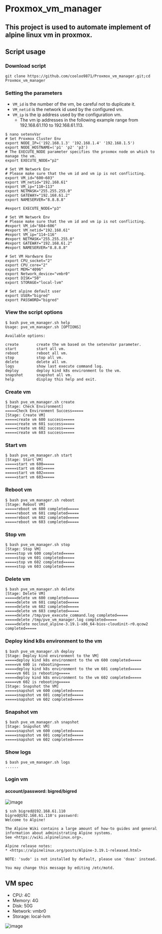 # Proxmox_vm_manager
## This project is used to automate implement of alpine linux vm in proxmox.
## Script usage
### Download script
```
git clone https://github.com/cooloo9871/Proxmox_vm_manager.git;cd Proxmox_vm_manager
```

### Setting the parameters
- `VM_id` is the number of the vm, be careful not to duplicate it.
- `VM_netid` is the network id used by the configured vm.
- `VM_ip` is the ip address used by the configuration vm.
  - The vm ip addresses in the following example range from 192.168.61.110 to 192.168.61.113.
```
$ nano setenvVar
# Set Proxmox Cluster Env
export NODE_IP=('192.168.1.3' '192.168.1.4' '192.168.1.5')
export NODE_HOSTNAME=('p1' 'p2' 'p3')
# The EXECUTE_NODE parameter specifies the proxmox node on which to manage the vm.
export EXECUTE_NODE="p2"

# Set VM Network Env
# Please make sure that the vm id and vm ip is not conflicting.
export VM_id="600~603"
export VM_netid="192.168.61"
export VM_ip="110~113"
export NETMASK="255.255.255.0"
export GATEWAY="192.168.61.2"
export NAMESERVER="8.8.8.8"

#export EXECUTE_NODE="p3"

# Set VM Network Env
# Please make sure that the vm id and vm ip is not conflicting.
#export VM_id="604~606"
#export VM_netid="192.168.61"
#export VM_ip="114~116"
#export NETMASK="255.255.255.0"
#export GATEWAY="192.168.61.2"
#export NAMESERVER="8.8.8.8"

# Set VM Hardware Env
export CPU_socket="2"
export CPU_core="2"
export MEM="4096"
export Network_device="vmbr0"
export DISK="50"
export STORAGE="local-lvm"

# Set alpine default user
export USER="bigred"
export PASSWORD="bigred"
```

### View the script options
```
$ bash pve_vm_manager.sh help
Usage: pve_vm_manager.sh [OPTIONS]

Available options:

create        create the vm based on the setenvVar parameter.
start         start all vm.
reboot        reboot all vm.
stop          stop all vm.
delete        delete all vm.
logs          show last execute command log.
deploy        deploy kind k8s environment to the vm.
snapshot      snapshot all vm.
help          display this help and exit.
```

### Create vm
```
$ bash pve_vm_manager.sh create
[Stage: Check Environment]
=====Check Environment Success=====
[Stage: Create VM]
=====create vm 600 success=====
=====create vm 601 success=====
=====create vm 602 success=====
=====create vm 603 success=====
```
### Start vm
```
$ bash pve_vm_manager.sh start
[Stage: Start VM]
=====start vm 600=====
=====start vm 601=====
=====start vm 602=====
=====start vm 603=====
```
### Reboot vm
```
$ bash pve_vm_manager.sh reboot
[Stage: Reboot VM]
=====reboot vm 600 completed=====
=====reboot vm 601 completed=====
=====reboot vm 602 completed=====
=====reboot vm 603 completed=====
```
### Stop vm
```
$ bash pve_vm_manager.sh stop
[Stage: Stop VM]
=====stop vm 600 completed=====
=====stop vm 601 completed=====
=====stop vm 602 completed=====
=====stop vm 603 completed=====
```
### Delete vm
```
$ bash pve_vm_manager.sh delete
[Stage: Delete VM]
=====delete vm 600 completed=====
=====delete vm 601 completed=====
=====delete vm 602 completed=====
=====delete vm 603 completed=====
=====delete /tmp/pve_execute_command.log completed=====
=====delete /tmp/pve_vm_manager.log completed=====
=====delete nocloud_alpine-3.19.1-x86_64-bios-cloudinit-r0.qcow2 completed=====
```
### Deploy kind k8s environment to the vm
```
$ bash pve_vm_manager.sh deploy
[Stage: Deploy kind environment to the VM]
=====deploy kind k8s environment to the vm 600 completed=====
=====vm 600 is rebooting=====
=====deploy kind k8s environment to the vm 601 completed=====
=====vm 601 is rebooting=====
=====deploy kind k8s environment to the vm 602 completed=====
=====vm 602 is rebooting=====
[Stage: Snapshot the VM]
=====snapshot vm 600 completed=====
=====snapshot vm 601 completed=====
=====snapshot vm 602 completed=====
```
### Snapshot vm
```
$ bash pve_vm_manager.sh snapshot
[Stage: Snapshot VM]
=====snapshot vm 600 completed=====
=====snapshot vm 601 completed=====
=====snapshot vm 602 completed=====
```
### Show logs
```
$ bash pve_vm_manager.sh logs
......
```
### Login vm
#### account/password: bigred/bigred
![image](https://github.com/cooloo9871/Proxmox_vm_manager/assets/62133915/2da5eef1-0431-47eb-876d-82226997be0f)
```
$ ssh bigred@192.168.61.110
bigred@192.168.61.110's password:
Welcome to Alpine!

The Alpine Wiki contains a large amount of how-to guides and general
information about administrating Alpine systems.
See <https://wiki.alpinelinux.org>.

Alpine release notes:
* <https://alpinelinux.org/posts/Alpine-3.19.1-released.html>

NOTE: 'sudo' is not installed by default, please use 'doas' instead.

You may change this message by editing /etc/motd.
```

## VM spec
- CPU: 4C
- Memory: 4G
- Disk: 50G
- Network: vmbr0
- Storage: local-lvm

![image](https://github.com/cooloo9871/Proxmox_vm_manager/assets/62133915/953ed351-036c-4636-9917-8ce9a0d6c76a)
